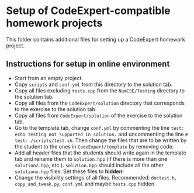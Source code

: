 # Setup of CodeExpert-compatible homework projects

This folder contains additional files for setting up a CodeExpert homework project.

## Instructions for setup in online environment
- Start from an empty project.
- Copy `scripts` and `conf.yml` from this directory to the solution tab.
- Copy all files excluding `tests.cpp` from the `NumCSE/Testing` directory to the solution tab.
- Copy all files from the `CodeExpert/solution` directory that corresponds to the exercise to the solution tab.
- Copy all files from `CodeExpert/solution` of the exercise to the solution tab.
- Go to the template tab, change `conf.yml` by commenting the line `test: echo Testing not supported in solution.` and uncommenting the line `# test: /scripts/test.sh`. Then change the files that are to be written by the student to the ones in `CodeExpert/template` by removing code.
- Add all header files that the students should write again in the template tab and rename them to `solution.hpp` (if there is more than one `solution2.hpp`, etc.). `solution.hpp` should include all the other `solutionx.hpp` files. Set these files to **hidden**! 
- Change the visibility settings of all files. Recommended: `doctest.h`, `copy_and_tweak.py`, `conf.yml` and maybe `tests.cpp` hidden.
